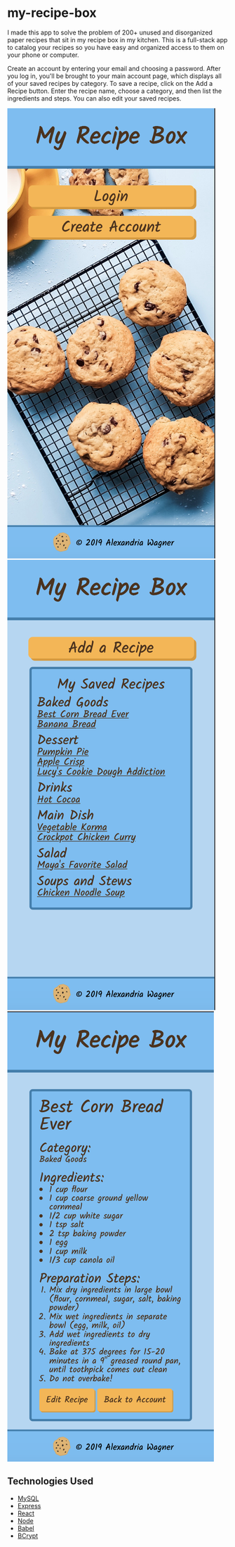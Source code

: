 # my-recipe-box

I made this app to solve the problem of 200+ unused and disorganized paper recipes that sit in my recipe box in my kitchen. This is a full-stack app to catalog your recipes so you have easy and organized access to them on your phone or computer.

Create an account by entering your email and choosing a password. After you log in, you'll be brought to your main account page, which displays all of your saved recipes by category. To save a recipe, click on the Add a Recipe button. Enter the recipe name, choose a category, and then list the ingredients and steps. You can also edit your saved recipes.

![screenshot of main page](public/images/mainpage.png)
![screenshot of account page](public/images/account.png)
![screenshot of recipe detail page](public/images/recipedetail.png)

## Technologies Used
- [MySQL](https://www.npmjs.com/package/mysql)
- [Express](https://www.npmjs.com/package/express)
- [React](https://www.npmjs.com/package/react)
- [Node](https://nodejs.org/en/)
- [Babel](https://www.npmjs.com/package/@babel/core)
- [BCrypt](https://www.npmjs.com/package/bcrypt)


   
  